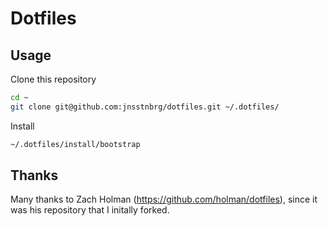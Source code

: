 # Dotfiles

## Usage

Clone this repository

```sh
cd ~
git clone git@github.com:jnsstnbrg/dotfiles.git ~/.dotfiles/
```

Install

```sh
~/.dotfiles/install/bootstrap
```

## Thanks

Many thanks to Zach Holman (https://github.com/holman/dotfiles), since it was his repository that I initally forked.
